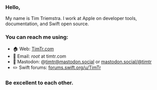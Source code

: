 ### Hello,

My name is Tim Triemstra. I work at Apple on developer tools, documentation, and Swift open source.

### You can reach me using:

- 🏠  Web:  [TimTr.com](https://timtr.com)
- 📨  Email: *root* at timtr.com
- 🐘  Mastodon: @timtr@mastodon.social or [mastodon.social/@timtr](https://mastodon.social/@timtr)
- ✏️  Swift forums: [forums.swift.org/u/TimTr](https://forums.swift.org/u/TimTr)

### Be excellent to each other. 
